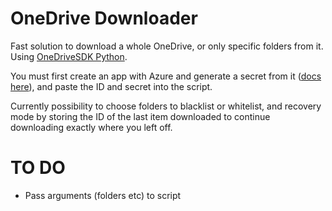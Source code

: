 # OneDrive Downloader

Fast solution to download a whole OneDrive, or only specific folders from it. Using [OneDriveSDK Python](https://github.com/OneDrive/onedrive-sdk-python).

You must first create an app with Azure and generate a secret from it ([docs here](https://docs.microsoft.com/en-us/onedrive/developer/rest-api/getting-started/?view=odsp-graph-online)), and paste the ID and secret into the script.

Currently possibility to choose folders to blacklist or whitelist, and recovery mode by storing the ID of the last item downloaded to continue downloading exactly where you left off.

# TO DO
+ Pass arguments (folders etc) to script
